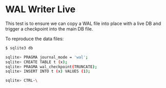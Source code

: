 WAL Writer Live
=================

This test is to ensure we can copy a WAL file into place with a live DB and
trigger a checkpoint into the main DB file.

To reproduce the data files:

```sh
$ sqlite3 db

sqlite> PRAGMA journal_mode = 'wal';
sqlite> CREATE TABLE t (x);
sqlite> PRAGMA wal_checkpoint(TRUNCATE);
sqlite> INSERT INTO t (x) VALUES (1);

sqlite> CTRL-\
```

